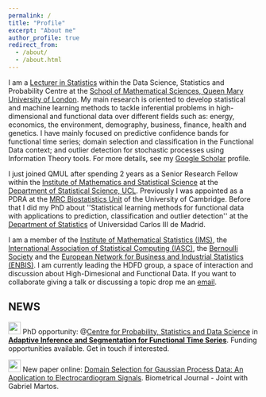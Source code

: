 ```yaml
---
permalink: /
title: "Profile"
excerpt: "About me"
author_profile: true
redirect_from: 
  - /about/
  - /about.html
---
```


I am a [Lecturer in Statistics](https://www.qmul.ac.uk/maths/profiles/hernandezn.html) within the Data Science, Statistics and Probability Centre at the [School of Mathematical Sciences, Queen Mary University of London](https://www.qmul.ac.uk/maths/). My main research is oriented to develop statistical and machine learning methods to tackle inferential problems in high-dimensional and functional data over different fields such as: energy, economics, the environment, demography, business, finance, health and genetics. I have mainly focused on predictive confidence bands for functional time series; domain selection and classification in the Functional Data context; and outlier detection for stochastic processes using Information Theory tools. For more details, see my [Google Scholar](https://scholar.google.com/citations?hl=es&user=6IZOUNkAAAAJ) profile.

I just joined QMUL after spending 2 years as a Senior Research Fellow within the [Institute of Mathematics and Statistical Science](https://www.ucl.ac.uk/mathematical-statistical-sciences/) at the [Department of Statistical Science, UCL](https://www.ucl.ac.uk/statistics/). Previously I was appointed as a PDRA at the [MRC Biostatistics Unit](https://www.mrc-bsu.cam.ac.uk/) of the University of Cambridge. Before that I did my PhD about ''Statistical learning methods for functional data with applications to prediction, classification and outlier detection'' at the [Department of Statistics](https://www.uc3m.es/ss/Satellite/UC3MInstitucional/en/PortadaMiniSiteA/1371229065435/Department_of_Statistics) of Universidad Carlos III de Madrid.

I am a member of the [Institute of Mathematical Statistics (IMS)]([https://iasc-isi.org/](https://imstat.org/)), the [International Association of Statistical Computing (IASC)](https://iasc-isi.org/), the [Bernoulli Society](https://www.bernoullisociety.org/) and the [European Network for Business and Industrial Statistics (ENBIS)](https://enbis.org/). I am currently leading the HDFD group, a space of interaction and discussion about High-Dimesional and Functional Data. If you want to collaborate giving a talk or discussing a topic drop me an [email](mailto:n.hernandez@ucl.ac.uk).

## **NEWS**  

 <img src="https://media.giphy.com/media/C4b6GwFKbYxK8/giphy.gif" width="25"> PhD opportunity: @[Centre for Probability, Statistics and Data Science](https://www.seresearch.qmul.ac.uk/cpsd/) in **[Adaptive Inference and Segmentation for Functional Time Series](https://www.findaphd.com/phds/project/adaptive-inference-and-segmentation-for-functional-time-series/?p178824)**. Funding opportunities available. Get in touch if interested. 

  <img src="https://media.giphy.com/media/C4b6GwFKbYxK8/giphy.gif" width="25"> New paper online: [Domain Selection for Gaussian Process Data: An Application to Electrocardiogram Signals](https://onlinelibrary.wiley.com/doi/10.1002/bimj.70018). Biometrical Journal - Joint with Gabriel Martos.


<!--the [International Association for Statistical Computing](https://iasc-isi.org/) and-->
